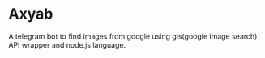 # Axyab
A telegram bot to find images from google using gis(google image search) API wrapper and node.js language.